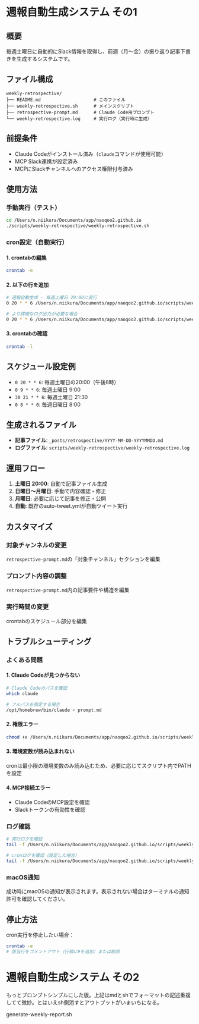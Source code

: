 # 週報自動生成システム その1

## 概要
毎週土曜日に自動的にSlack情報を取得し、前週（月〜金）の振り返り記事下書きを生成するシステムです。

## ファイル構成
```
weekly-retrospective/
├── README.md                    # このファイル
├── weekly-retrospective.sh      # メインスクリプト
├── retrospective-prompt.md      # Claude Code用プロンプト
└── weekly-retrospective.log     # 実行ログ（実行時に生成）
```

## 前提条件
- Claude Codeがインストール済み（`claude`コマンドが使用可能）
- MCP Slack連携が設定済み
- MCPにSlackチャンネルへのアクセス権限付与済み

## 使用方法

### 手動実行（テスト）
```bash
cd /Users/n.niikura/Documents/app/naoqoo2.github.io
./scripts/weekly-retrospective/weekly-retrospective.sh
```

### cron設定（自動実行）

#### 1. crontabの編集
```bash
crontab -e
```

#### 2. 以下の行を追加
```bash
# 週報自動生成 - 毎週土曜日 20:00に実行
0 20 * * 6 /Users/n.niikura/Documents/app/naoqoo2.github.io/scripts/weekly-retrospective/weekly-retrospective.sh

# より詳細なログ出力が必要な場合
0 20 * * 6 /Users/n.niikura/Documents/app/naoqoo2.github.io/scripts/weekly-retrospective/weekly-retrospective.sh >> /Users/n.niikura/Documents/app/naoqoo2.github.io/scripts/weekly-retrospective/cron.log 2>&1
```

#### 3. crontabの確認
```bash
crontab -l
```

## スケジュール設定例
- `0 20 * * 6`: 毎週土曜日の20:00（午後8時）
- `0 9 * * 6`: 毎週土曜日 9:00
- `30 21 * * 6`: 毎週土曜日 21:30
- `0 8 * * 0`: 毎週日曜日 8:00

## 生成されるファイル
- **記事ファイル**: `_posts/retrospective/YYYY-MM-DD-YYYYMMDD.md`
- **ログファイル**: `scripts/weekly-retrospective/weekly-retrospective.log`

## 運用フロー
1. **土曜日 20:00**: 自動で記事ファイル生成
2. **日曜日〜月曜日**: 手動で内容確認・修正
3. **月曜日**: 必要に応じて記事を修正・公開
4. **自動**: 既存のauto-tweet.ymlが自動ツイート実行

## カスタマイズ

### 対象チャンネルの変更
`retrospective-prompt.md`の「対象チャンネル」セクションを編集

### プロンプト内容の調整
`retrospective-prompt.md`内の記事要件や構造を編集

### 実行時間の変更
crontabのスケジュール部分を編集

## トラブルシューティング

### よくある問題

#### 1. Claude Codeが見つからない
```bash
# Claude Codeのパスを確認
which claude

# フルパスを指定する場合
/opt/homebrew/bin/claude < prompt.md
```

#### 2. 権限エラー
```bash
chmod +x /Users/n.niikura/Documents/app/naoqoo2.github.io/scripts/weekly-retrospective/weekly-retrospective.sh
```

#### 3. 環境変数が読み込まれない
cronは最小限の環境変数のみ読み込むため、必要に応じてスクリプト内でPATHを設定

#### 4. MCP接続エラー
- Claude CodeのMCP設定を確認
- Slackトークンの有効性を確認

### ログ確認
```bash
# 実行ログを確認
tail -f /Users/n.niikura/Documents/app/naoqoo2.github.io/scripts/weekly-retrospective/weekly-retrospective.log

# cronログを確認（設定した場合）
tail -f /Users/n.niikura/Documents/app/naoqoo2.github.io/scripts/weekly-retrospective/cron.log
```

### macOS通知
成功時にmacOSの通知が表示されます。表示されない場合はターミナルの通知許可を確認してください。

## 停止方法
cron実行を停止したい場合：
```bash
crontab -e
# 該当行をコメントアウト（行頭に#を追加）または削除
```

# 週報自動生成システム その2

もっとプロンプトシンプルにした版。上記はmdとshでフォーマットの記述重複してて微妙。とはいえsh側消すとアウトプットがいまいちになる。

generate-weekly-report.sh